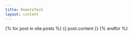 ```yaml
---
title: RemoteTech
layout: content
---
```


{% for post in site.posts %}
{{ post.content }}
{% endfor %}